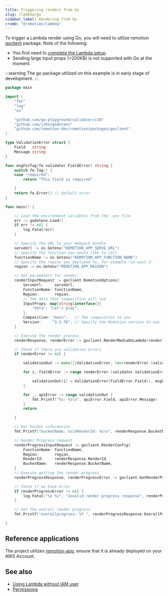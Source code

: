```yaml
---
title: Triggering renders from Go
slug: /lambda/go
sidebar_label: Rendering from Go
crumb: "@remotion/lambda"
---
```


To trigger a Lambda render using Go, you will need to utilize remotion [goclient](https://github.com/remotion-dev/remotion/blob/main/packages/goclient/goclient.go) package. Note of the following:

- You first need to [complete the Lambda setup](/docs/lambda/setup).
- Sending large input props (>200KB) is not supported with Go at the moment.


:::warning
The go package utilized on this example is in early stage of development.
:::

```go title="main.go"
package main

import (
	"fmt"
	"log"
	"os"

	"github.com/go-playground/validator/v10"
	"github.com/joho/godotenv"
	"github.com/remotion-dev/remotion/packages/goclient"
)

type ValidationError struct {
	Field   string
	Message string
}

func msgForTag(fe validator.FieldError) string {
	switch fe.Tag() {
	case "required":
		return "This field is required"

	}
	return fe.Error() // default error
}

func main() {

	// Load the environment variables from the .env file
	err := godotenv.Load()
	if err != nil {
		log.Fatal(err)
	}

	// Specify the URL to your Webpack bundle
	serveUrl := os.Getenv("REMOTION_APP_SERVE_URL")
	// Specify the function you would like to call
	functionName := os.Getenv("REMOTION_APP_FUNCTION_NAME")
	// Specify the region you deployed to, for example "us-east-1"
	region := os.Getenv("REMOTION_APP_REGION")

	// Set parameters for render
	renderInputRequest := goclient.RemotionOptions{
		ServeUrl:     serveUrl,
		FunctionName: functionName,
		Region:       region,
		// The data that composition will use
		InputProps: map[string]interface{}{
			"data": "Let's play",
		},
		Composition: "main",   // The composition to use
		Version:     "3.3.78", // Specify the Remotion version to use
	}

	// Execute the render process
	renderResponse, renderError := goclient.RenderMediaOnLambda(renderInputRequest)

	// Check if there are validation errors
	if renderError != nil {

		validationOut := make([]ValidationError, len(renderError.(validator.ValidationErrors)))

		for i, fieldError := range renderError.(validator.ValidationErrors) {

			validationOut[i] = ValidationError{fieldError.Field(), msgForTag(fieldError)}
		}

		for _, apiError := range validationOut {
			fmt.Printf("%s: %s\n", apiError.Field, apiError.Message)
		}
		return

	}

	// Get bucket information
	fmt.Printf("bucketName: %s\nRenderId: %s\n", renderResponse.BucketName, renderResponse.RenderId)

	// Render Progress request
	renderProgressInputRequest := goclient.RenderConfig{
		FunctionName: functionName,
		Region:       region,
		RenderId:     renderResponse.RenderId,
		BucketName:   renderResponse.BucketName,
	}
	// Execute getting the render progress
	renderProgressResponse, renderProgressError := goclient.GetRenderProgress(renderProgressInputRequest)

	// Check if we have error
	if renderProgressError != nil {
		log.Fatal("%s %s", "Invalid render progress response", renderProgressError)
	}

	// Get the overall render progress
	fmt.Printf("overallprogress: %f ", renderProgressResponse.OverallProgress)

}

```

## Reference applications

 The project utilizes [remotion-app](https://github.com/alexfernandez803/remotion-serverless/tree/main/remotion-app), ensure that it is already deployed on your AWS Account.



## See also

- [Using Lambda without IAM user](/docs/lambda/without-iam)
- [Permissions](/docs/lambda/permissions)
